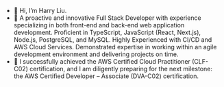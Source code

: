 - 👋 Hi, I’m Harry Liu.
- 🌟 A proactive and innovative Full Stack Developer with experience specializing in both front-end and back-end web application development. Proficient in TypeScript, JavaScript (React, Next.js), Node.js, PostgreSQL, and MySQL. Highly Experienced with CI/CD and AWS Cloud Services. Demonstrated expertise in working within an agile development environment and delivering projects on time.
- 🏅 I successfully achieved the AWS Certified Cloud Practitioner (CLF-C02) certification, and I am diligently preparing for the next milestone: the AWS Certified Developer – Associate (DVA-C02) certification.
